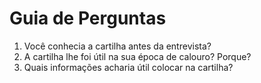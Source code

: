 # Guia de Perguntas
1. Você conhecia a cartilha antes da entrevista?
2. A cartilha lhe foi útil na sua época de calouro? Porque?
3. Quais informações acharia útil colocar na cartilha?

